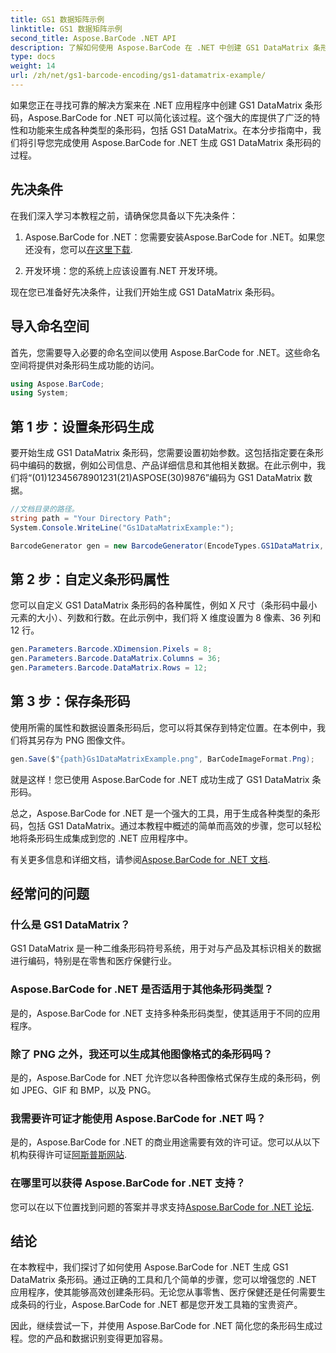 ```yaml
---
title: GS1 数据矩阵示例
linktitle: GS1 数据矩阵示例
second_title: Aspose.BarCode .NET API
description: 了解如何使用 Aspose.BarCode 在 .NET 中创建 GS1 DataMatrix 条形码。只需几个步骤即可轻松高效地生成条形码。
type: docs
weight: 14
url: /zh/net/gs1-barcode-encoding/gs1-datamatrix-example/
---
```


如果您正在寻找可靠的解决方案来在 .NET 应用程序中创建 GS1 DataMatrix 条形码，Aspose.BarCode for .NET 可以简化该过程。这个强大的库提供了广泛的特性和功能来生成各种类型的条形码，包括 GS1 DataMatrix。在本分步指南中，我们将引导您完成使用 Aspose.BarCode for .NET 生成 GS1 DataMatrix 条形码的过程。

## 先决条件

在我们深入学习本教程之前，请确保您具备以下先决条件：

1. Aspose.BarCode for .NET：您需要安装Aspose.BarCode for .NET。如果您还没有，您可以[在这里下载](https://releases.aspose.com/barcode/net/).

2. 开发环境：您的系统上应该设置有.NET 开发环境。

现在您已准备好先决条件，让我们开始生成 GS1 DataMatrix 条形码。

## 导入命名空间

首先，您需要导入必要的命名空间以使用 Aspose.BarCode for .NET。这些命名空间将提供对条形码生成功能的访问。

```csharp
using Aspose.BarCode;
using System;
```

## 第 1 步：设置条形码生成

要开始生成 GS1 DataMatrix 条形码，您需要设置初始参数。这包括指定要在条形码中编码的数据，例如公司信息、产品详细信息和其他相关数据。在此示例中，我们将“(01)12345678901231(21)ASPOSE(30)9876”编码为 GS1 DataMatrix 数据。

```csharp
//文档目录的路径。
string path = "Your Directory Path";
System.Console.WriteLine("Gs1DataMatrixExample:");

BarcodeGenerator gen = new BarcodeGenerator(EncodeTypes.GS1DataMatrix, "(01)12345678901231(21)ASPOSE(30)9876");
```

## 第 2 步：自定义条形码属性

您可以自定义 GS1 DataMatrix 条形码的各种属性，例如 X 尺寸（条形码中最小元素的大小）、列数和行数。在此示例中，我们将 X 维度设置为 8 像素、36 列和 12 行。

```csharp
gen.Parameters.Barcode.XDimension.Pixels = 8;
gen.Parameters.Barcode.DataMatrix.Columns = 36;
gen.Parameters.Barcode.DataMatrix.Rows = 12;
```

## 第 3 步：保存条形码

使用所需的属性和数据设置条形码后，您可以将其保存到特定位置。在本例中，我们将其另存为 PNG 图像文件。

```csharp
gen.Save($"{path}Gs1DataMatrixExample.png", BarCodeImageFormat.Png);
```

就是这样！您已使用 Aspose.BarCode for .NET 成功生成了 GS1 DataMatrix 条形码。

总之，Aspose.BarCode for .NET 是一个强大的工具，用于生成各种类型的条形码，包括 GS1 DataMatrix。通过本教程中概述的简单而高效的步骤，您可以轻松地将条形码生成集成到您的 .NET 应用程序中。

有关更多信息和详细文档，请参阅[Aspose.BarCode for .NET 文档](https://reference.aspose.com/barcode/net/).

## 经常问的问题

### 什么是 GS1 DataMatrix？
GS1 DataMatrix 是一种二维条形码符号系统，用于对与产品及其标识相关的数据进行编码，特别是在零售和医疗保健行业。

### Aspose.BarCode for .NET 是否适用于其他条形码类型？
是的，Aspose.BarCode for .NET 支持多种条形码类型，使其适用于不同的应用程序。

### 除了 PNG 之外，我还可以生成其他图像格式的条形码吗？
是的，Aspose.BarCode for .NET 允许您以各种图像格式保存生成的条形码，例如 JPEG、GIF 和 BMP，以及 PNG。

### 我需要许可证才能使用 Aspose.BarCode for .NET 吗？
是的，Aspose.BarCode for .NET 的商业用途需要有效的许可证。您可以从以下机构获得许可证[阿斯普斯网站](https://purchase.aspose.com/buy).

### 在哪里可以获得 Aspose.BarCode for .NET 支持？
您可以在以下位置找到问题的答案并寻求支持[Aspose.BarCode for .NET 论坛](https://forum.aspose.com/c/barcode/13).

## 结论

在本教程中，我们探讨了如何使用 Aspose.BarCode for .NET 生成 GS1 DataMatrix 条形码。通过正确的工具和几个简单的步骤，您可以增强您的 .NET 应用程序，使其能够高效创建条形码。无论您从事零售、医疗保健还是任何需要生成条码的行业，Aspose.BarCode for .NET 都是您开发工具箱的宝贵资产。

因此，继续尝试一下，并使用 Aspose.BarCode for .NET 简化您的条形码生成过程。您的产品和数据识别变得更加容易。
